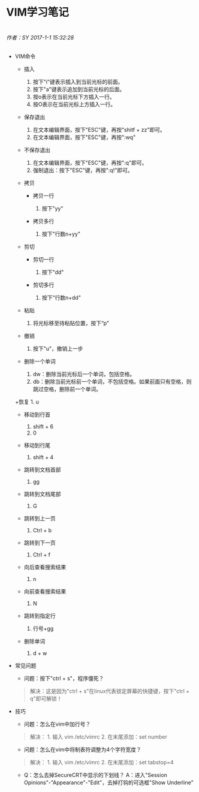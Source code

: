 # VIM学习笔记

#
*作者：SY*
*2017-1-1 15:32:28*
##

+ VIM命令
	+ 插入
		1. 按下"i"键表示插入到当前光标的前面。
		2. 按下"a"键表示追加到当前光标的后面。
		3. 按o表示在当前光标下方插入一行。
		4. 按O表示在当前光标上方插入一行。
	
	+ 保存退出
		1. 在文本编辑界面，按下"ESC"键，再按"shitf + zz"即可。
		2. 在文本编辑界面，按下"ESC"键，再按":wq"
		
	+ 不保存退出
		1. 在文本编辑界面，按下"ESC"键，再按":q"即可。
		2. 强制退出：按下"ESC"键，再按":q!"即可。
	
	+ 拷贝
		+ 拷贝一行
			1. 按下"yy"	
	
		+ 拷贝多行
			1. 按下"行数n+yy"
		
	+ 剪切
		+ 剪切一行
			1. 按下"dd"	
	
		+ 剪切多行
			1. 按下"行数n+dd"
	
	+ 粘贴
		1. 将光标移至待粘贴位置，按下“p”
	
	+ 撤销
		1. 按下"u"，撤销上一步
	
	+ 删除一个单词
		1. dw：删除当前光标后一个单词，包括空格。
		2. db：删除当前光标前一个单词，不包括空格。如果前面只有空格，则跳过空格，删除前一个单词。
	
	+恢复
		1. u
	
	+ 移动到行首
		1. shift + 6
		2. 0
		
	+ 移动到行尾
		1. shift + 4
	
	+ 跳转到文档首部
		1. gg
	
	+ 跳转到文档尾部
		1. G
	
	+ 跳转到上一页	
		1. Ctrl + b

	+ 跳转到下一页
		1. Ctrl + f

	+ 向后查看搜索结果
		1. n

	+ 向前查看搜索结果
		1. N

	+ 跳转到指定行
		1. 行号+gg

	+ 删除单词
		1. d + w
	
+ 常见问题
	+ 问题：按下"ctrl + s"，程序僵死？
	> 解决：这是因为"ctrl + s"在linux代表锁定屏幕的快捷键，按下"ctrl + q"即可解锁！
		
+ 技巧
	+ 问题：怎么在vim中加行号？
	> 解决： 
		1. 输入 vim /etc/vimrc
		2. 在末尾添加：set number
	
	+ 问题：怎么在vim中将制表符调整为4个字符宽度？
	> 解决： 
		1. 输入 vim /etc/vimrc
		2. 在末尾添加：set tabstop=4
	
	+ Q：怎么去掉SecureCRT中显示的下划线？
	A：进入"Session Opinions"-"Appearance"-"Edit"，去掉打钩的可选框"Show Underline"
